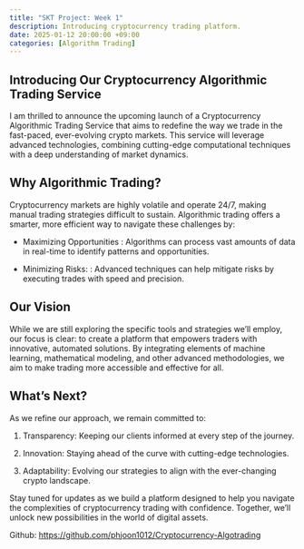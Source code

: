 ```yaml
---
title: "SKT Project: Week 1"
description: Introducing cryptocurrency trading platform.
date: 2025-01-12 20:00:00 +09:00
categories: [Algorithm Trading]
---
```


## Introducing Our Cryptocurrency Algorithmic Trading Service

I am thrilled to announce the upcoming launch of a Cryptocurrency Algorithmic Trading Service that aims to redefine the way we trade in the fast-paced, ever-evolving crypto markets. This service will leverage advanced technologies, combining cutting-edge computational techniques with a deep understanding of market dynamics.

## Why Algorithmic Trading?

Cryptocurrency markets are highly volatile and operate 24/7, making manual trading strategies difficult to sustain. Algorithmic trading offers a smarter, more efficient way to navigate these challenges by:

- Maximizing Opportunities
: Algorithms can process vast amounts of data in real-time to identify patterns and opportunities.

- Minimizing Risks: 
: Advanced techniques can help mitigate risks by executing trades with speed and precision.

## Our Vision

While we are still exploring the specific tools and strategies we’ll employ, our focus is clear: to create a platform that empowers traders with innovative, automated solutions. By integrating elements of machine learning, mathematical modeling, and other advanced methodologies, we aim to make trading more accessible and effective for all.



## What’s Next?

As we refine our approach, we remain committed to:

1.	Transparency: Keeping our clients informed at every step of the journey.

2.	Innovation: Staying ahead of the curve with cutting-edge technologies.

3.	Adaptability: Evolving our strategies to align with the ever-changing crypto landscape.



Stay tuned for updates as we build a platform designed to help you navigate the complexities of cryptocurrency trading with confidence. Together, we’ll unlock new possibilities in the world of digital assets.



Github: <https://github.com/phjoon1012/Cryptocurrency-Algotrading>
